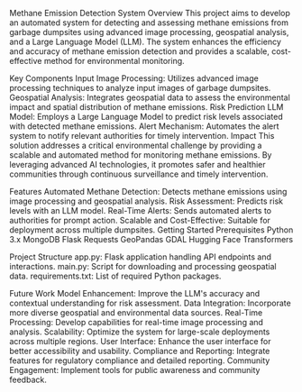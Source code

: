 Methane Emission Detection System
Overview
This project aims to develop an automated system for detecting and assessing methane emissions from garbage dumpsites using advanced image processing, geospatial analysis, and a Large Language Model (LLM). The system enhances the efficiency and accuracy of methane emission detection and provides a scalable, cost-effective method for environmental monitoring.

Key Components
Input Image Processing: Utilizes advanced image processing techniques to analyze input images of garbage dumpsites.
Geospatial Analysis: Integrates geospatial data to assess the environmental impact and spatial distribution of methane emissions.
Risk Prediction LLM Model: Employs a Large Language Model to predict risk levels associated with detected methane emissions.
Alert Mechanism: Automates the alert system to notify relevant authorities for timely intervention.
Impact
This solution addresses a critical environmental challenge by providing a scalable and automated method for monitoring methane emissions. By leveraging advanced AI technologies, it promotes safer and healthier communities through continuous surveillance and timely intervention.

Features
Automated Methane Detection: Detects methane emissions using image processing and geospatial analysis.
Risk Assessment: Predicts risk levels with an LLM model.
Real-Time Alerts: Sends automated alerts to authorities for prompt action.
Scalable and Cost-Effective: Suitable for deployment across multiple dumpsites.
Getting Started
Prerequisites
Python 3.x
MongoDB
Flask
Requests
GeoPandas
GDAL
Hugging Face Transformers

Project Structure
app.py: Flask application handling API endpoints and interactions.
main.py: Script for downloading and processing geospatial data.
requirements.txt: List of required Python packages.


Future Work
Model Enhancement: Improve the LLM's accuracy and contextual understanding for risk assessment.
Data Integration: Incorporate more diverse geospatial and environmental data sources.
Real-Time Processing: Develop capabilities for real-time image processing and analysis.
Scalability: Optimize the system for large-scale deployments across multiple regions.
User Interface: Enhance the user interface for better accessibility and usability.
Compliance and Reporting: Integrate features for regulatory compliance and detailed reporting.
Community Engagement: Implement tools for public awareness and community feedback.
